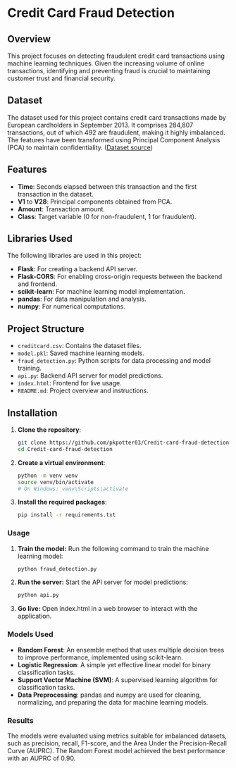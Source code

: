 # Credit Card Fraud Detection

## Overview

This project focuses on detecting fraudulent credit card transactions using machine learning techniques. Given the increasing volume of online transactions, identifying and preventing fraud is crucial to maintaining customer trust and financial security.

## Dataset

The dataset used for this project contains credit card transactions made by European cardholders in September 2013. It comprises 284,807 transactions, out of which 492 are fraudulent, making it highly imbalanced. The features have been transformed using Principal Component Analysis (PCA) to maintain confidentiality. ([Dataset source](https://www.kaggle.com/datasets/mlg-ulb/creditcardfraud))

## Features

- **Time**: Seconds elapsed between this transaction and the first transaction in the dataset.
- **V1** to **V28**: Principal components obtained from PCA.
- **Amount**: Transaction amount.
- **Class**: Target variable (0 for non-fraudulent, 1 for fraudulent).

## Libraries Used

The following libraries are used in this project:

- **Flask**: For creating a backend API server.
- **Flask-CORS**: For enabling cross-origin requests between the backend and frontend.
- **scikit-learn**: For machine learning model implementation.
- **pandas**: For data manipulation and analysis.
- **numpy**: For numerical computations.

## Project Structure

- `creditcard.csv`: Contains the dataset files.
- `model.pkl`: Saved machine learning models.
- `fraud_detection.py`: Python scripts for data processing and model training.
- `api.py`: Backend API server for model predictions.
- `index.html`: Frontend for live usage.
- `README.md`: Project overview and instructions.

## Installation

1. **Clone the repository**:
   
   ```bash
   git clone https://github.com/pkpotter03/Credit-card-fraud-detection.git
   cd Credit-card-fraud-detection
   
3. **Create a virtual environment**:
   
   ```bash
   python -m venv venv
   source venv/bin/activate
   # On Windows: venv\Scripts\activate
   
5. **Install the required packages**:
   
   ```bash
   pip install -r requirements.txt

### Usage

1. **Train the model:** Run the following command to train the machine learning model:
   
   ```bash
   python fraud_detection.py

3. **Run the server:** Start the API server for model predictions:
   
   ```bash
   python api.py
   
5. **Go live:** Open index.html in a web browser to interact with the application.

### Models Used
- **Random Forest**: An ensemble method that uses multiple decision trees to improve performance, implemented using scikit-learn.
- **Logistic Regression**: A simple yet effective linear model for binary classification tasks.
- **Support Vector Machine (SVM)**: A supervised learning algorithm for classification tasks.
- **Data Preprocessing**: pandas and numpy are used for cleaning, normalizing, and preparing the data for machine learning models.

### Results
The models were evaluated using metrics suitable for imbalanced datasets, such as precision, recall, F1-score, and the Area Under the Precision-Recall Curve (AUPRC). The Random Forest model achieved the best performance with an AUPRC of 0.90.
